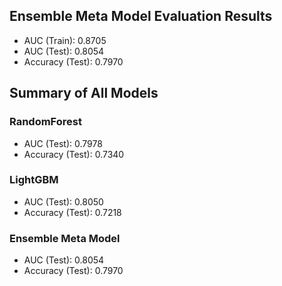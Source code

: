 ## Ensemble Meta Model Evaluation Results
- AUC (Train): 0.8705
- AUC (Test): 0.8054
- Accuracy (Test): 0.7970

## Summary of All Models
### RandomForest
- AUC (Test): 0.7978
- Accuracy (Test): 0.7340
### LightGBM
- AUC (Test): 0.8050
- Accuracy (Test): 0.7218
### Ensemble Meta Model
- AUC (Test): 0.8054
- Accuracy (Test): 0.7970
